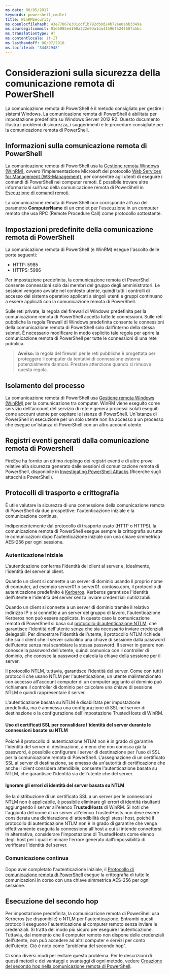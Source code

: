 ```yaml
---
ms.date: 06/05/2017
keywords: powershell,cmdlet
title: WinRMSecurity
ms.openlocfilehash: 43e77067e301cdf1b792cb0d24b72ee0abb3349a
ms.sourcegitcommit: 01d6985ed190a222e9da1da41596f524f607a5bc
ms.translationtype: HT
ms.contentlocale: it-IT
ms.lasthandoff: 06/07/2018
ms.locfileid: "34482948"
---
```

# <a name="powershell-remoting-security-considerations"></a>Considerazioni sulla sicurezza della comunicazione remota di PowerShell

La comunicazione remota di PowerShell è il metodo consigliato per gestire i sistemi Windows. La comunicazione remota di PowerShell è abilitata per impostazione predefinita su Windows Server 2012 R2. Questo documento illustra i problemi di sicurezza, i suggerimenti e le procedure consigliate per la comunicazione remota di PowerShell.

## <a name="what-is-powershell-remoting"></a>Informazioni sulla comunicazione remota di PowerShell

La comunicazione remota di PowerShell usa la [Gestione remota Windows (WinRM)](https://msdn.microsoft.com/library/windows/desktop/aa384426.aspx), ovvero l'implementazione Microsoft del protocollo [Web Services for Management (WS-Management)](http://www.dmtf.org/sites/default/files/standards/documents/DSP0226_1.2.0.pdf), per consentire agli utenti di eseguire i comandi di PowerShell nei computer remoti. È possibile trovare altre informazioni sull'uso della comunicazione remota di PowerShell in [Esecuzione di comandi remoti](https://technet.microsoft.com/library/dd819505.aspx).

La comunicazione remota di PowerShell non corrisponde all'uso del parametro **ComputerName** di un cmdlet per l'esecuzione in un computer remoto che usa RPC (Remote Procedure Call) come protocollo sottostante.

## <a name="powershell-remoting-default-settings"></a>Impostazioni predefinite della comunicazione remota di PowerShell

La comunicazione remota di PowerShell (e WinRM) esegue l'ascolto delle porte seguenti:

- HTTP: 5985
- HTTPS: 5986

Per impostazione predefinita, la comunicazione remota di PowerShell consente connessioni solo dai membri del gruppo degli amministratori. Le sessioni vengono avviate nel contesto utente, quindi tutti i controlli di accesso del sistema operativo applicati a singoli utenti e gruppi continuano a essere applicati con la comunicazione remota di PowerShell.

Sulle reti private, la regola del firewall di Windows predefinita per la comunicazione remota di PowerShell accetta tutte le connessioni. Sulle reti pubbliche la regola Firewall di Windows predefinita consente le connessioni della comunicazione remota di PowerShell solo dall'interno della stessa subnet. È necessario modificare in modo esplicito tale regola per aprire la comunicazione remota di PowerShell per tutte le connessioni di una rete pubblica.

>**Avviso:** la regola del firewall per le reti pubbliche è progettata per proteggere il computer da tentativi di connessione esterna potenzialmente dannosi. Prestare attenzione quando si rimuove questa regola.

## <a name="process-isolation"></a>Isolamento del processo

La comunicazione remota di PowerShell usa [Gestione remota Windows (WinRM)](https://msdn.microsoft.com/library/windows/desktop/aa384426) per la comunicazione tra computer.
WinRM viene eseguito come servizio dell'account del servizio di rete e genera processi isolati eseguiti come account utente per ospitare le istanze di PowerShell. Un'istanza di PowerShell in esecuzione per un solo utente non ha accesso a un processo che esegue un'istanza di PowerShell con un altro account utente.

## <a name="event-logs-generated-by-powershell-remoting"></a>Registri eventi generati dalla comunicazione remota di Powershell

FireEye ha fornito un ottimo riepilogo dei registri eventi e di altre prove relative alla sicurezza generato dalle sessioni di comunicazione remota di PowerShell, disponibile in [Investigating PowerShell Attacks](https://www.fireeye.com/content/dam/fireeye-www/global/en/solutions/pdfs/wp-lazanciyan-investigating-powershell-attacks.pdf) (Ricerche sugli attacchi a PowerShell).

## <a name="encryption-and-transport-protocols"></a>Protocolli di trasporto e crittografia

È utile valutare la sicurezza di una connessione della comunicazione remota di PowerShell da due prospettive: l'autenticazione iniziale e la comunicazione continua.

Indipendentemente dal protocollo di trasporto usato (HTTP o HTTPS), la comunicazione remota di PowerShell esegue sempre la crittografia su tutte le comunicazioni dopo l'autenticazione iniziale con una chiave simmetrica AES-256 per ogni sessione.

### <a name="initial-authentication"></a>Autenticazione iniziale

L'autenticazione conferma l'identità del client al server e, idealmente, l'identità del server al client.

Quando un client si connette a un server di dominio usando il proprio nome di computer, ad esempio server01 o server01. contoso.com, il protocollo di autenticazione predefinito è [Kerberos](https://msdn.microsoft.com/library/windows/desktop/aa378747.aspx).
Kerberos garantisce l'identità dell'utente e l'identità del server senza inviare credenziali riutilizzabili.

Quando un client si connette a un server di dominio tramite il relativo indirizzo IP o si connette a un server del gruppo di lavoro, l'autenticazione Kerberos non può essere applicata. In questo caso la comunicazione remota di PowerShell si basa sul [protocollo di autenticazione NTLM](https://msdn.microsoft.com/library/windows/desktop/aa378749.aspx), che garantisce l'identità dell'utente senza che sia necessario inviare credenziali delegabili. Per dimostrare l'identità dell'utente, il protocollo NTLM richiede che sia il client che il server calcolino una chiave di sessione dalla password dell'utente senza mai scambiare la stessa password. Il server in genere non conosce la password dell'utente, quindi comunica con il controller di dominio, che conosce la password e calcola la chiave della sessione per il server.

Il protocollo NTLM, tuttavia, garantisce l'identità del server. Come con tutti i protocolli che usano NTLM per l'autenticazione, un utente malintenzionato con accesso all'account computer di un computer aggiunto al dominio può richiamare il controller di dominio per calcolare una chiave di sessione NTLM e quindi rappresentare il server.

L'autenticazione basata su NTLM è disabilitata per impostazione predefinita, ma è ammessa una configurazione di SSL nel server di destinazione o la configurazione dell'impostazione TrustedHosts di WinRM.

#### <a name="using-ssl-certificates-to-validate-server-identity-during-ntlm-based-connections"></a>Uso di certificati SSL per convalidare l'identità del server durante le connessioni basate su NTLM

Poiché il protocollo di autenticazione NTLM non è in grado di garantire l'identità del server di destinazione, a meno che non conosca già la password, è possibile configurare i server di destinazione per l'uso di SSL per la comunicazione remota di PowerShell. L'assegnazione di un certificato SSL al server di destinazione, se emesso da un'autorità di certificazione che anche il client considera attendibile, consente l'autenticazione basata su NTLM, che garantisce l'identità sia dell'utente che del server.

#### <a name="ignoring-ntlm-based-server-identity-errors"></a>Ignorare gli errori di identità del server basata su NTLM

Se la distribuzione di un certificato SSL a un server per le connessioni NTLM non è applicabile, è possibile eliminare gli errori di identità risultanti aggiungendo il server all'elenco **TrustedHosts** di WinRM. Si noti che l'aggiunta del nome di un server all'elenco TrustedHosts non deve essere considerata una dichiarazione di attendibilità degli stessi host, poiché il protocollo di autenticazione NTLM non è in grado di garantire che venga effettivamente eseguita la connessione all'host a cui si intende connettersi.
In alternativa, considerare l'impostazione di TrustedHosts come elenco degli host per i quali eliminare l'errore generato dall'impossibilità di verificare l'identità del server.


### <a name="ongoing-communication"></a>Comunicazione continua

Dopo aver completato l'autenticazione iniziale, il [Protocollo di comunicazione remota di PowerShell](https://msdn.microsoft.com/library/dd357801.aspx) esegue la crittografia di tutte le comunicazioni in corso con una chiave simmetrica AES-256 per ogni sessione.


## <a name="making-the-second-hop"></a>Esecuzione del secondo hop

Per impostazione predefinita, la comunicazione remota di PowerShell usa Kerberos (se disponibile) o NTLM per l'autenticazione. Entrambi questi protocolli eseguono l'autenticazione al computer remoto senza inviare le credenziali.
Si tratta del modo più sicuro per eseguire l'autenticazione. Tuttavia, dal momento che il computer remoto non dispone delle credenziali dell'utente, non può accedere ad altri computer e servizi per conto dell'utente.
Ciò è noto come "problema del secondo hop".

Ci sono diversi modi per evitare questo problema. Per le descrizioni di questi metodi e dei vantaggi e svantaggi di ogni metodo, vedere [Creazione del secondo hop nella comunicazione remota di PowerShell](PS-remoting-second-hop.md).